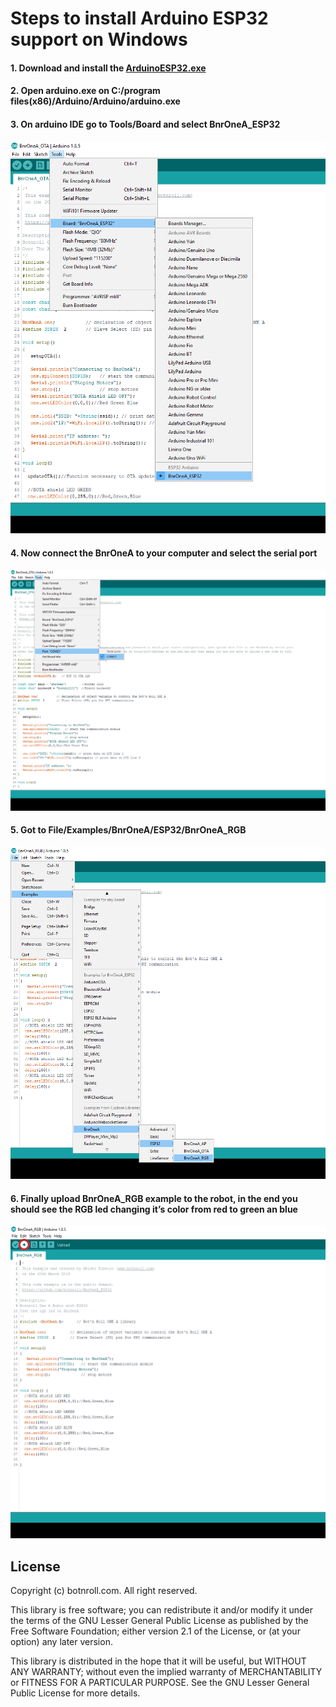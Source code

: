# Steps to install Arduino ESP32 support on Windows
#### 1. Download and install the [ArduinoESP32.exe](www.roboparty.org/ArduinoESP32.exe) 
#### 2. Open arduino.exe on C:/program files(x86)/Arduino/Arduino/arduino.exe

#### 3. On arduino IDE go to Tools/Board and select BnrOneA_ESP32
![Board Select](https://github.com/botnroll/BnrOneA_ESP32/blob/master/Installation/Resources/images/board.png "Board Select")

#### 4. Now connect the BnrOneA to your computer and select the serial port
![Port](https://github.com/botnroll/BnrOneA_ESP32/blob/master/Installation/Resources/images/SerialPort.png "Port")

#### 5. Got to File/Examples/BnrOneA/ESP32/BnrOneA_RGB
![RGB](https://github.com/botnroll/BnrOneA_ESP32/blob/master/Installation/Resources/images/RGB.png "RGB")

#### 6. Finally upload BnrOneA_RGB example to the robot, in the end you should see the RGB led changing it’s color from red to green an blue
![Upload](https://github.com/botnroll/BnrOneA_ESP32/blob/master/Installation/Resources/images/Upload.png "Upload")

## License 

Copyright (c) botnroll.com. All right reserved.

This library is free software; you can redistribute it and/or
modify it under the terms of the GNU Lesser General Public
License as published by the Free Software Foundation; either
version 2.1 of the License, or (at your option) any later version.

This library is distributed in the hope that it will be useful,
but WITHOUT ANY WARRANTY; without even the implied warranty of
MERCHANTABILITY or FITNESS FOR A PARTICULAR PURPOSE. See the GNU
Lesser General Public License for more details.
